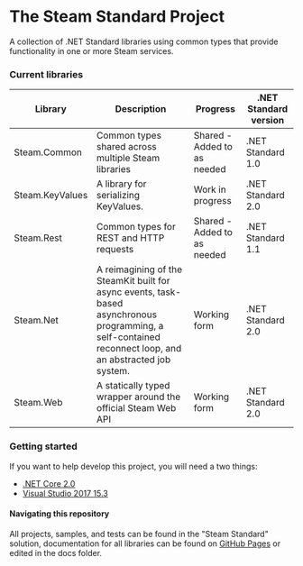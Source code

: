 # The Steam Standard Project

A collection of .NET Standard libraries using common types that provide functionality in one or more Steam services.

### Current libraries
| Library             | Description                                                                                                                                               | Progress                     | .NET Standard version |
|---------------------|---------------------------------------------------------------------------------------------------------------------------------------------------------------|------------------------------|-----------------------|
| Steam.Common        | Common types shared across multiple Steam libraries                                                                                                       | Shared - Added to as needed | .NET Standard 1.0     |
| Steam.KeyValues     | A library for serializing KeyValues.                                                                                                      | Work in progress             | .NET Standard 2.0     |
| Steam.Rest          | Common types for REST and HTTP requests                                                                                                                   | Shared - Added to as needed  | .NET Standard 1.1     |
| Steam.Net           | A reimagining of the SteamKit built for async events, task-based asynchronous programming, a self-contained reconnect loop, and an abstracted job system. | Working form             | .NET Standard 2.0     |
| Steam.Web           | A statically typed wrapper around the official Steam Web API                                                                                              | Working form             | .NET Standard 2.0     |

### Getting started
If you want to help develop this project, you will need a two things:

 * [.NET Core 2.0](https://www.microsoft.com/net/core#windowscmd)
 * [Visual Studio 2017 15.3](https://www.visualstudio.com/vs/)

#### Navigating this repository
All projects, samples, and tests can be found in the "Steam Standard" solution, documentation for all libraries can be found on [GitHub Pages](https://obsidianminor.github.io/SteamStandardProject) or edited in the docs folder.
